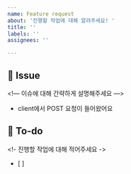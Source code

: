```yaml
---
name: Feature request
about: '진행할 작업에 대해 알려주세요! '
title: ''
labels: ''
assignees: ''

---
```


 ## 📌 Issue

 <!— 이슈에 대해 간략하게 설명해주세요 —> 
 - client에서 POST 요청이 들어왔어요

 ## 📝 To-do
 <!- 진행할 작업에 대해 적어주세요 ->
 - [ ]
